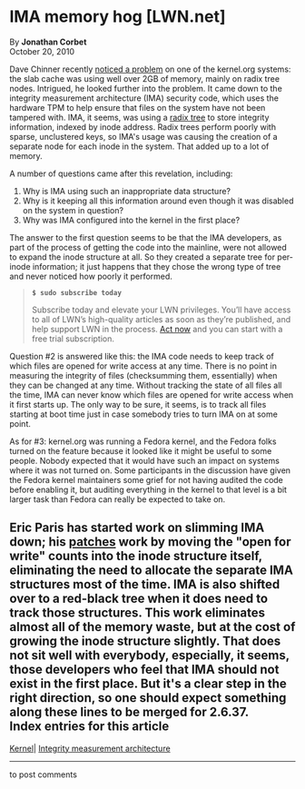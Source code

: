 # IMA memory hog [LWN.net]

By **Jonathan Corbet**  
October 20, 2010 

Dave Chinner recently [noticed a problem](/Articles/410896/) on one of the kernel.org systems: the slab cache was using well over 2GB of memory, mainly on radix tree nodes. Intrigued, he looked further into the problem. It came down to the integrity measurement architecture (IMA) security code, which uses the hardware TPM to help ensure that files on the system have not been tampered with. IMA, it seems, was using a [radix tree](http://lwn.net/Articles/175432/) to store integrity information, indexed by inode address. Radix trees perform poorly with sparse, unclustered keys, so IMA's usage was causing the creation of a separate node for each inode in the system. That added up to a lot of memory. 

A number of questions came after this revelation, including: 

  1. Why is IMA using such an inappropriate data structure? 
  2. Why is it keeping all this information around even though it was disabled on the system in question? 
  3. Why was IMA configured into the kernel in the first place? 



The answer to the first question seems to be that the IMA developers, as part of the process of getting the code into the mainline, were not allowed to expand the inode structure at all. So they created a separate tree for per-inode information; it just happens that they chose the wrong type of tree and never noticed how poorly it performed. 

> **`$ sudo subscribe today`**
> 
> Subscribe today and elevate your LWN privileges. You’ll have access to all of LWN’s high-quality articles as soon as they’re published, and help support LWN in the process. [Act now](https://lwn.net/Promo/nst-sudo/claim) and you can start with a free trial subscription. 

Question #2 is answered like this: the IMA code needs to keep track of which files are opened for write access at any time. There is no point in measuring the integrity of files (checksumming them, essentially) when they can be changed at any time. Without tracking the state of all files all the time, IMA can never know which files are opened for write access when it first starts up. The only way to be sure, it seems, is to track all files starting at boot time just in case somebody tries to turn IMA on at some point. 

As for #3: kernel.org was running a Fedora kernel, and the Fedora folks turned on the feature because it looked like it might be useful to some people. Nobody expected that it would have such an impact on systems where it was not turned on. Some participants in the discussion have given the Fedora kernel maintainers some grief for not having audited the code before enabling it, but auditing everything in the kernel to that level is a bit larger task than Fedora can really be expected to take on. 

Eric Paris has started work on slimming IMA down; his [patches](/Articles/410902/) work by moving the "open for write" counts into the inode structure itself, eliminating the need to allocate the separate IMA structures most of the time. IMA is also shifted over to a red-black tree when it does need to track those structures. This work eliminates almost all of the memory waste, but at the cost of growing the inode structure slightly. That does not sit well with everybody, especially, it seems, those developers who feel that IMA should not exist in the first place. But it's a clear step in the right direction, so one should expect something along these lines to be merged for 2.6.37.  
Index entries for this article  
---  
[Kernel](/Kernel/Index)| [Integrity measurement architecture](/Kernel/Index#Integrity_measurement_architecture)  
  


* * *

to post comments 
